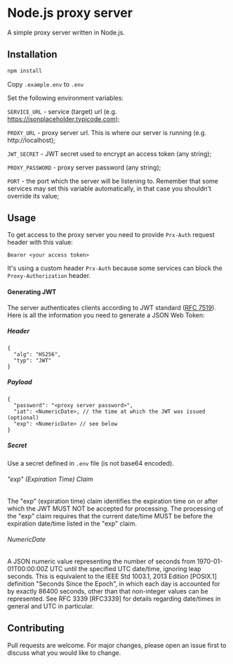 # Node.js proxy server

A simple proxy server written in Node.js.

## Installation

```bash
npm install
```

Copy `.example.env` to `.env`

Set the following environment variables:

`SERVICE_URL` - service (target) url (e.g. https://jsonplaceholder.typicode.com);

`PROXY_URL` - proxy server url. This is where our server is running (e.g. http://localhost);

`JWT_SECRET` - JWT secret used to encrypt an access token (any string);

`PROXY_PASSWORD` - proxy server password (any string);

`PORT` - the port which the server will be listening to. Remember that some services may set this variable automatically, in that case you shouldn't override its value;

## Usage

To get access to the proxy server you need to provide `Prx-Auth` request header with this value: 

`Bearer <your access token>`

It's using a custom header `Prx-Auth` because some services can block the `Proxy-Authorization` header.

#### Generating JWT

The server authenticates clients according to JWT standard ([RFC 7519](https://tools.ietf.org/html/rfc7519)). Here is all the information you need to generate a JSON Web Token:

##### Header

```
{
  "alg": "HS256",
  "typ": "JWT"
}
```

##### Payload
```
{
  "password": "<proxy server password>",
  "iat": <NumericDate>, // the time at which the JWT was issued (optional)
  "exp": <NumericDate> // see below
}
```

##### Secret
Use a secret defined in `.env` file (is not base64 encoded).

###### "exp" (Expiration Time) Claim
The "exp" (expiration time) claim identifies the expiration time on
or after which the JWT MUST NOT be accepted for processing.  The
processing of the "exp" claim requires that the current date/time
MUST be before the expiration date/time listed in the "exp" claim.

###### NumericDate
A JSON numeric value representing the number of seconds from
1970-01-01T00:00:00Z UTC until the specified UTC date/time,
ignoring leap seconds.  This is equivalent to the IEEE Std 1003.1,
2013 Edition [POSIX.1] definition "Seconds Since the Epoch", in
which each day is accounted for by exactly 86400 seconds, other
than that non-integer values can be represented.  See RFC 3339
[RFC3339] for details regarding date/times in general and UTC in
particular.

## Contributing
Pull requests are welcome. For major changes, please open an issue first to discuss what you would like to change.